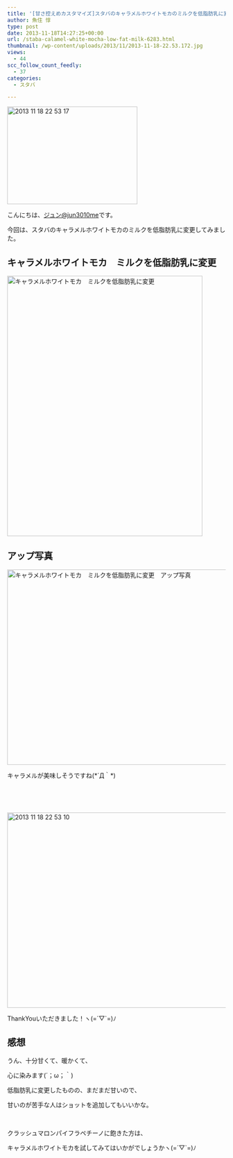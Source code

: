 ```yaml
---
title: '[甘さ控えめカスタマイズ]スタバのキャラメルホワイトモカのミルクを低脂肪乳に変更した'
author: 魚住 惇
type: post
date: 2013-11-18T14:27:25+00:00
url: /staba-calamel-white-mocha-low-fat-milk-6283.html
thumbnail: /wp-content/uploads/2013/11/2013-11-18-22.53.172.jpg
views:
  - 44
scc_follow_count_feedly:
  - 37
categories:
  - スタバ

---
```

<img decoding="async" loading="lazy" title="2013-11-18 22.53.17.jpg" src="/wp-content/uploads/2013/11/2013-11-18-22.53.17.jpg" alt="2013 11 18 22 53 17" width="300" height="225" border="0" />

<!--more-->

こんにちは、[ジュン@jun3010me][1]です。

今回は、スタバのキャラメルホワイトモカのミルクを低脂肪乳に変更してみました。

## キャラメルホワイトモカ　ミルクを低脂肪乳に変更

<img decoding="async" loading="lazy" title="2013-11-18 22.53.32.jpg" src="/wp-content/uploads/2013/11/2013-11-18-22.53.32.jpg" alt="キャラメルホワイトモカ　ミルクを低脂肪乳に変更" width="450" height="600" border="0" /> 

## アップ写真

<img decoding="async" loading="lazy" title="2013-11-18 22.53.17.jpg" src="/wp-content/uploads/2013/11/2013-11-18-22.53.171.jpg" alt="キャラメルホワイトモカ　ミルクを低脂肪乳に変更　アップ写真" width="600" height="450" border="0" /> 

キャラメルが美味しそうですね(\*´Д｀\*)

 

 

<img decoding="async" loading="lazy" title="2013-11-18 22.53.10.jpg" src="/wp-content/uploads/2013/11/2013-11-18-22.53.10.jpg" alt="2013 11 18 22 53 10" width="600" height="450" border="0" /> 

ThankYouいただきました！ヽ(=´▽\`=)ﾉ

## 感想

うん、十分甘くて、暖かくて、

心に染みます(´；ω；｀)

低脂肪乳に変更したものの、まだまだ甘いので、

甘いのが苦手な人はショットを追加してもいいかな。

 

クラッシュマロンパイフラペチーノに飽きた方は、

キャラメルホワイトモカを試してみてはいかがでしょうかヽ(=´▽\`=)ﾉ

 [1]: https://twitter.com/jun3010me